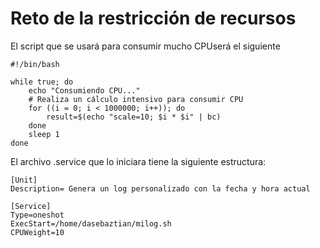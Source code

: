 # Reto de la restricción de recursos

El script que se usará para consumir mucho CPUserá el siguiente



```
#!/bin/bash

while true; do
    echo "Consumiendo CPU..."
    # Realiza un cálculo intensivo para consumir CPU
    for ((i = 0; i < 1000000; i++)); do
        result=$(echo "scale=10; $i * $i" | bc)
    done
    sleep 1
done

```

El archivo .service que lo iniciara tiene la siguiente estructura:

```
[Unit]
Description= Genera un log personalizado con la fecha y hora actual

[Service]
Type=oneshot
ExecStart=/home/dasebaztian/milog.sh
CPUWeight=10
```

